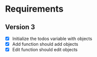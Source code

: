 # Requirements

## Version 3

- [x] Initialize the todos variable with objects
- [x] Add function should add objects
- [x] Edit function should edit objects

